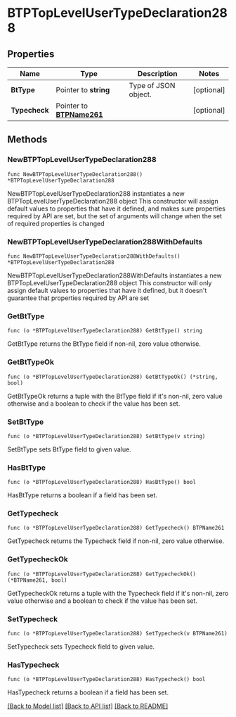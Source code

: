 # BTPTopLevelUserTypeDeclaration288

## Properties

Name | Type | Description | Notes
------------ | ------------- | ------------- | -------------
**BtType** | Pointer to **string** | Type of JSON object. | [optional] 
**Typecheck** | Pointer to [**BTPName261**](BTPName261.md) |  | [optional] 

## Methods

### NewBTPTopLevelUserTypeDeclaration288

`func NewBTPTopLevelUserTypeDeclaration288() *BTPTopLevelUserTypeDeclaration288`

NewBTPTopLevelUserTypeDeclaration288 instantiates a new BTPTopLevelUserTypeDeclaration288 object
This constructor will assign default values to properties that have it defined,
and makes sure properties required by API are set, but the set of arguments
will change when the set of required properties is changed

### NewBTPTopLevelUserTypeDeclaration288WithDefaults

`func NewBTPTopLevelUserTypeDeclaration288WithDefaults() *BTPTopLevelUserTypeDeclaration288`

NewBTPTopLevelUserTypeDeclaration288WithDefaults instantiates a new BTPTopLevelUserTypeDeclaration288 object
This constructor will only assign default values to properties that have it defined,
but it doesn't guarantee that properties required by API are set

### GetBtType

`func (o *BTPTopLevelUserTypeDeclaration288) GetBtType() string`

GetBtType returns the BtType field if non-nil, zero value otherwise.

### GetBtTypeOk

`func (o *BTPTopLevelUserTypeDeclaration288) GetBtTypeOk() (*string, bool)`

GetBtTypeOk returns a tuple with the BtType field if it's non-nil, zero value otherwise
and a boolean to check if the value has been set.

### SetBtType

`func (o *BTPTopLevelUserTypeDeclaration288) SetBtType(v string)`

SetBtType sets BtType field to given value.

### HasBtType

`func (o *BTPTopLevelUserTypeDeclaration288) HasBtType() bool`

HasBtType returns a boolean if a field has been set.

### GetTypecheck

`func (o *BTPTopLevelUserTypeDeclaration288) GetTypecheck() BTPName261`

GetTypecheck returns the Typecheck field if non-nil, zero value otherwise.

### GetTypecheckOk

`func (o *BTPTopLevelUserTypeDeclaration288) GetTypecheckOk() (*BTPName261, bool)`

GetTypecheckOk returns a tuple with the Typecheck field if it's non-nil, zero value otherwise
and a boolean to check if the value has been set.

### SetTypecheck

`func (o *BTPTopLevelUserTypeDeclaration288) SetTypecheck(v BTPName261)`

SetTypecheck sets Typecheck field to given value.

### HasTypecheck

`func (o *BTPTopLevelUserTypeDeclaration288) HasTypecheck() bool`

HasTypecheck returns a boolean if a field has been set.


[[Back to Model list]](../README.md#documentation-for-models) [[Back to API list]](../README.md#documentation-for-api-endpoints) [[Back to README]](../README.md)


